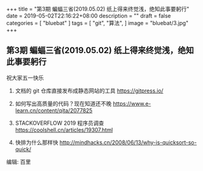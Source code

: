 +++
title = "第3期 蝙蝠三省(2019.05.02) 纸上得来终觉浅，绝知此事要躬行"
date = 2019-05-02T22:16:22+08:00
description = ""
draft = false
categories = [
    "bluebat"
]
tags = [
"git", "算法",
]
image = "bluebat/3.jpg"
+++

## 第3期 蝙蝠三省(2019.05.02) 纸上得来终觉浅，绝知此事要躬行

祝大家五一快乐

1. 文档的 git 仓库直接发布成静态网站的工具 https://gitpress.io/

2. 如何写出高质量的代码？现在知道还不晚 https://www.e-learn.cn/content/qita/2077825

3. STACKOVERFLOW 2019 程序员调查 https://coolshell.cn/articles/19307.html

4. 快排为什么那样快 http://mindhacks.cn/2008/06/13/why-is-quicksort-so-quick/

编辑: 百里 